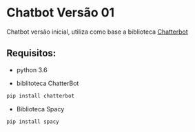 # Chatbot Versão 01

Chatbot versão inicial, utiliza como base a biblioteca [Chatterbot](https://chatterbot.readthedocs.io/en/stable/)

## Requisitos:

- python 3.6

- biblitoteca ChatterBot

```sh
pip install chatterbot
```

- Biblioteca Spacy

```sh
pip install spacy
```
